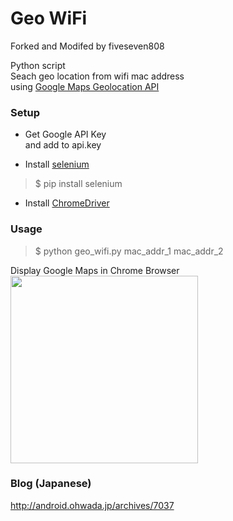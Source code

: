 # Geo WiFi
Forked and Modifed by fiveseven808

Python script <br/>
Seach geo location from wifi mac address <br/>
using [Google Maps Geolocation API](https://developers.google.com/maps/documentation/geolocation/intro) <br/>

### Setup
- Get Google API Key <br/>
  and add to api.key <br/>

- Install [selenium](https://pypi.python.org/pypi/selenium) <br/>
> $ pip install selenium <br/>

- Install [ChromeDriver](https://sites.google.com/a/chromium.org/chromedriver/home) <br/>

### Usage
> $ python geo_wifi.py mac_addr_1 mac_addr_2 <br/>

Display Google Maps in Chrome Browser <br/>
<img src="https://github.com/ohwada/geo_wifi/blob/master/geo_wifi.png" width="300" /> <br/>

### Blog (Japanese)
http://android.ohwada.jp/archives/7037
